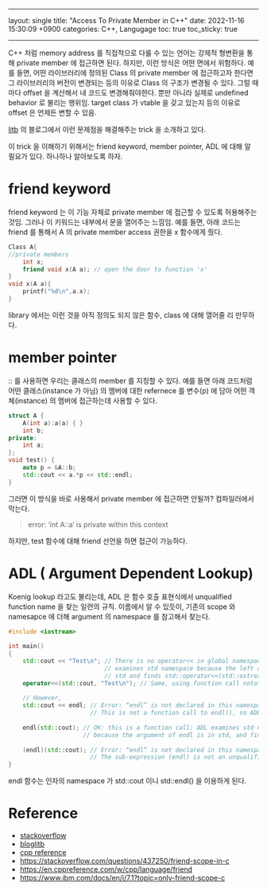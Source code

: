 ______________________________________________________________________

layout: single
title:  "Access To Private Member in C++"
date:   2022-11-16 15:30:09 +0900
categories: C++, Langugage
toc: true
toc_sticky: true

______________________________________________________________________

C++ 처럼 memory address 를 직접적으로 다룰 수 있는 언어는 강제적 형변환을 통해 private member 에 접근하면 된다.
하지만, 이런 방식은 어떤 면에서 위험하다. 예를 들면, 어떤 라이브러리에 정의된 Class 의 private member 에 접근하고자 한다면
그 라이브러리의 버전이 변경되는 등의 이유로 Class 의 구조가 변경될 수 있다. 그럴 때마다 offset 을 계산해서 내 코드도 변경해줘야한다.
뿐만 아니라 실제로 undefined behavior 로 불리는 행위임. target class 가 vtable 을 갖고 있는지 등의 이유로 offset 은 언제든 변할 수 있음.

[litb](https://bloglitb.blogspot.com/2011/12/access-to-private-members-safer.html) 의 블로그에서 이런 문제점을 해결해주는 trick 을 소개하고 있다.

이 trick 을 이해하기 위해서는 friend keyword, member pointer, ADL 에 대해 알 필요가 있다. 하나하나 알아보도록 하자.

# friend keyword

friend keyword 는 이 기능 자체로 private member 에 접근할 수 있도록 허용해주는 것임. 그러나 이 키워드는 내부에서 문을 열어주는 느낌임.
예를 들면, 아래 코드는 friend 를 통해서 A 의 private member access 권한을 x 함수에게 줬다.

```cpp
Class A{
//private members
	int x;
	friend void x(A a); // open the door to function 'x'
}
void x(A a){
	printf("%d\n",a.x);
}

```

library 에서는 이런 것을 아직 정의도 되지 않은 함수, class 에 대해 열어줄 리 만무하다.

# member pointer

:: 를 사용하면 우리는 클래스의 member 를 지칭할 수 있다. 예를 들면 아래 코드처럼 어떤 클래스(instance 가 아님) 의 멤버에 대한 refernece 를
변수(p) 에 담아 어떤 객체(instance) 의 멤버에 접근하는데 사용할 수 있다.

```c++
struct A {
    A(int a):a(a) { }
    int b;
private:
    int a;
};
void test() {
    auto p = &A::b;
    std::cout << a.*p << std::endl;
}
```

그러면 이 방식을 바로 사용해서 private member 에 접근하면 안될까? 컴파일러에서 막는다.

> error: ‘int A::a’ is private within this context

하지만, test 함수에 대해 friend 선언을 하면 접근이 가능하다.

# ADL ( Argument Dependent Lookup)

Koenig lookup 라고도 불리는데, ADL 은 함수 호출 표현식에서 unqualified function name 을 찾는 일련의 규칙.
이름에서 알 수 있듯이, 기존의 scope 와 namesapce 에 더해  argument 의 namespace 를 참고해서 찾는다.

```cpp
#include <iostream>
 
int main()
{
    std::cout << "Test\n"; // There is no operator<< in global namespace, but ADL
                           // examines std namespace because the left argument is in
                           // std and finds std::operator<<(std::ostream&, const char*)
    operator<<(std::cout, "Test\n"); // Same, using function call notation
 
    // However,
    std::cout << endl; // Error: “endl” is not declared in this namespace.
                       // This is not a function call to endl(), so ADL does not apply
 
    endl(std::cout); // OK: this is a function call: ADL examines std namespace
                     // because the argument of endl is in std, and finds std::endl
 
    (endl)(std::cout); // Error: “endl” is not declared in this namespace.
                       // The sub-expression (endl) is not an unqualified-id
}
```

endl 함수는 인자의 namespace 가 std::cout 이니 std::endl() 을 이용하게 된다.

# Reference

- [stackoverflow](https://stackoverflow.com/questions/12993219/access-private-member-using-template-trick)
- [bloglitb](https://bloglitb.blogspot.com/2011/12/access-to-private-members-safer.html)
- [cpp reference](https://en.cppreference.com/w/cpp/language/adl)
- https://stackoverflow.com/questions/437250/friend-scope-in-c
- https://en.cppreference.com/w/cpp/language/friend
- https://www.ibm.com/docs/en/i/7.1?topic=only-friend-scope-c
